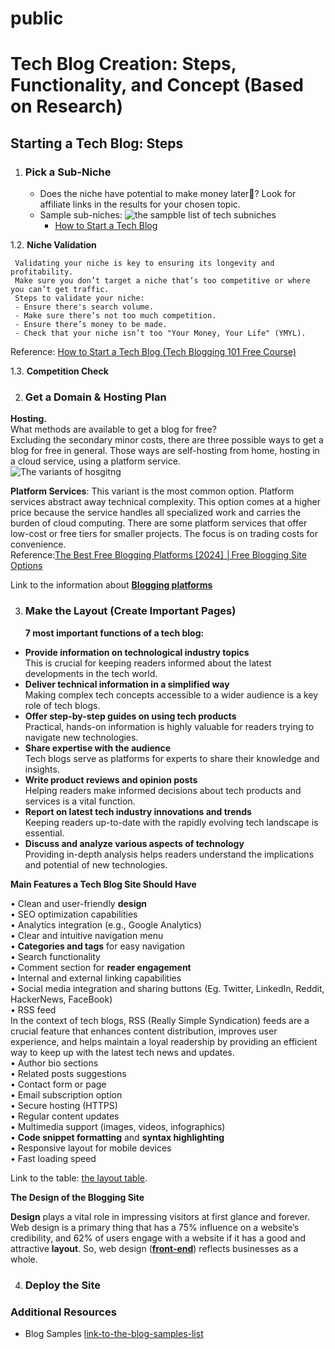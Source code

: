 # public
# Tech Blog Creation: Steps, Functionality, and Concept (Based on Research)

## Starting a Tech Blog: Steps

1. ### Pick a Sub-Niche
   - Does the niche have potential to make money later🙂? Look for affiliate links in the results for your chosen topic.
   - Sample sub-niches:
     ![the sampble list of tech subniches](https://miro.medium.com/v2/resize:fit:922/0*3ukph7EVR_IfUL4M.png)
     - [How to Start a Tech Blog](https://www.bloggersgoto.com/how-to-start-tech-blog/)

1.2. **Niche Validation**
     
     Validating your niche is key to ensuring its longevity and profitability.  
     Make sure you don’t target a niche that’s too competitive or where you can’t get traffic.  
     Steps to validate your niche:  
     - Ensure there's search volume.
     - Make sure there’s not too much competition.
     - Ensure there’s money to be made.
     - Check that your niche isn’t too "Your Money, Your Life" (YMYL).  
Reference: [How to Start a Tech Blog (Tech Blogging 101 Free Course)](https://www.bloggersgoto.com/how-to-start-tech-blog/)  
  
1.3. **Competition Check**  
  

2. ### Get a Domain & Hosting Plan  
 **Hosting.**  
What methods are available to get a blog for free?  
Excluding the secondary minor costs, there are three possible ways to get a blog for free in general. Those ways are self-hosting from home, hosting in a cloud service, using a platform service.  
   ![The variants of hosgitng](https://static.wixstatic.com/media/b917b3_7e7804dc937b4218ab11ddfb20c88fe2~mv2.webp?w=1920&q=50)  
    
   **Platform Services**: This variant is the most common option. Platform services abstract away technical complexity. This option comes at a higher price because the service handles all specialized work and carries the burden of cloud computing. There are some platform services that offer low-cost or free tiers for smaller projects. The focus is on trading costs for convenience.  
Reference:[The Best Free Blogging Platforms [2024] │Free Blogging Site Options]( https://bloggingplatforms.app/blog/best-free-platforms-for-blogging#free-blogging-site-options) 
  
Link to the information about [**Blogging platforms**](blogging_platforms.md)   

3. ### Make the Layout (Create Important Pages)
 
   **7 most important functions of a tech blog:**
-	**Provide information on technological industry topics**  
This is crucial for keeping readers informed about the latest developments in the tech world.  
-	**Deliver technical information in a simplified way**  
Making complex tech concepts accessible to a wider audience is a key role of tech blogs.  
-	**Offer step-by-step guides on using tech products**  
Practical, hands-on information is highly valuable for readers trying to navigate new technologies.  
-  **Share expertise with the audience**  
Tech blogs serve as platforms for experts to share their knowledge and insights.  
- **Write product reviews and opinion posts**  
Helping readers make informed decisions about tech products and services is a vital function.
-	**Report on latest tech industry innovations and trends**  
Keeping readers up-to-date with the rapidly evolving tech landscape is essential.  
-	**Discuss and analyze various aspects of technology**  
Providing in-depth analysis helps readers understand the implications and potential of new technologies.  
  
   **Main Features a Tech Blog Site Should Have**  

•	Clean and user-friendly **design**  
•	SEO optimization capabilities  
•	Analytics integration (e.g., Google Analytics)  
•	Clear and intuitive navigation menu  
•	**Categories and tags** for easy navigation  
•	Search functionality  
•	Comment section for **reader engagement**  
•	Internal and external linking capabilities  
•	Social media integration and sharing buttons (Eg. Twitter, LinkedIn, Reddit, HackerNews, FaceBook)  
•	RSS feed  
In the context of tech blogs, RSS (Really Simple Syndication) feeds are a crucial feature that enhances content distribution, improves user experience, and helps maintain a loyal readership by providing an efficient way to keep up with the latest tech news and updates.  
•	Author bio sections  
•	Related posts suggestions  
•	Contact form or page  
•	Email subscription option  
•	Secure hosting (HTTPS)  
•	Regular content updates  
•	Multimedia support (images, videos, infographics)  
•	**Code snippet formatting** and **syntax highlighting**  
•	Responsive layout for mobile devices  
•	Fast loading speed  
  
 Link to the table: [the layout table](https://docs.google.com/spreadsheets/d/1O510SvPMWmt4eKRwGrFRmycxvZTpAGC2/edit?usp=sharing&ouid=103723980475604723599&rtpof=true&sd=true).  
 
 **The Design of the Blogging Site**

 **Design** plays a vital role in impressing visitors at first glance and forever. Web design is a primary thing that has a 75% influence on a website’s credibility, and 62% of users engage with a website if it has a good and attractive **layout**. So, web design ([**front-end**](Front-end_for_the_blogging_site.md)) reflects businesses as a whole.
  
4. ### Deploy the Site


### Additional Resources
- Blog Samples [link-to-the-blog-samples-list](https://docs.google.com/spreadsheets/d/1zZi-xygUtz8yrvD3wZEBjgBrqdyngpCM/edit?usp=sharing&ouid=103723980475604723599&rtpof=true&sd=true)
